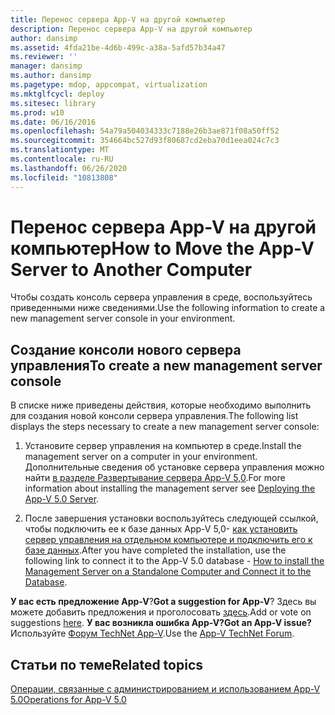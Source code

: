 ```yaml
---
title: Перенос сервера App-V на другой компьютер
description: Перенос сервера App-V на другой компьютер
author: dansimp
ms.assetid: 4fda21be-4d6b-499c-a38a-5afd57b34a47
ms.reviewer: ''
manager: dansimp
ms.author: dansimp
ms.pagetype: mdop, appcompat, virtualization
ms.mktglfcycl: deploy
ms.sitesec: library
ms.prod: w10
ms.date: 06/16/2016
ms.openlocfilehash: 54a79a504034333c7188e26b3ae871f08a50ff52
ms.sourcegitcommit: 354664bc527d93f80687cd2eba70d1eea024c7c3
ms.translationtype: MT
ms.contentlocale: ru-RU
ms.lasthandoff: 06/26/2020
ms.locfileid: "10813808"
---
```

# <span data-ttu-id="35fbf-103">Перенос сервера App-V на другой компьютер</span><span class="sxs-lookup"><span data-stu-id="35fbf-103">How to Move the App-V Server to Another Computer</span></span>


<span data-ttu-id="35fbf-104">Чтобы создать консоль сервера управления в среде, воспользуйтесь приведенными ниже сведениями.</span><span class="sxs-lookup"><span data-stu-id="35fbf-104">Use the following information to create a new management server console in your environment.</span></span>

## <span data-ttu-id="35fbf-105">Создание консоли нового сервера управления</span><span class="sxs-lookup"><span data-stu-id="35fbf-105">To create a new management server console</span></span>


<span data-ttu-id="35fbf-106">В списке ниже приведены действия, которые необходимо выполнить для создания новой консоли сервера управления.</span><span class="sxs-lookup"><span data-stu-id="35fbf-106">The following list displays the steps necessary to create a new management server console:</span></span>

1.  <span data-ttu-id="35fbf-107">Установите сервер управления на компьютер в среде.</span><span class="sxs-lookup"><span data-stu-id="35fbf-107">Install the management server on a computer in your environment.</span></span> <span data-ttu-id="35fbf-108">Дополнительные сведения об установке сервера управления можно найти [в разделе Развертывание сервера App-V 5,0](deploying-the-app-v-50-server.md).</span><span class="sxs-lookup"><span data-stu-id="35fbf-108">For more information about installing the management server see [Deploying the App-V 5.0 Server](deploying-the-app-v-50-server.md).</span></span>

2.  <span data-ttu-id="35fbf-109">После завершения установки воспользуйтесь следующей ссылкой, чтобы подключить ее к базе данных App-V 5,0- [как установить сервер управления на отдельном компьютере и подключить его к базе данных](how-to-install-the-management-server-on-a-standalone-computer-and-connect-it-to-the-database.md).</span><span class="sxs-lookup"><span data-stu-id="35fbf-109">After you have completed the installation, use the following link to connect it to the App-V 5.0 database - [How to install the Management Server on a Standalone Computer and Connect it to the Database](how-to-install-the-management-server-on-a-standalone-computer-and-connect-it-to-the-database.md).</span></span>

<span data-ttu-id="35fbf-110">**У вас есть предложение App-V**?</span><span class="sxs-lookup"><span data-stu-id="35fbf-110">**Got a suggestion for App-V**?</span></span> <span data-ttu-id="35fbf-111">Здесь вы можете добавить предложения и проголосовать [здесь](http://appv.uservoice.com/forums/280448-microsoft-application-virtualization).</span><span class="sxs-lookup"><span data-stu-id="35fbf-111">Add or vote on suggestions [here](http://appv.uservoice.com/forums/280448-microsoft-application-virtualization).</span></span> **<span data-ttu-id="35fbf-112">У вас возникла ошибка App-V?</span><span class="sxs-lookup"><span data-stu-id="35fbf-112">Got an App-V issue?</span></span>** <span data-ttu-id="35fbf-113">Используйте [Форум TechNet App-V](https://social.technet.microsoft.com/Forums/home?forum=mdopappv).</span><span class="sxs-lookup"><span data-stu-id="35fbf-113">Use the [App-V TechNet Forum](https://social.technet.microsoft.com/Forums/home?forum=mdopappv).</span></span>

## <span data-ttu-id="35fbf-114">Статьи по теме</span><span class="sxs-lookup"><span data-stu-id="35fbf-114">Related topics</span></span>


[<span data-ttu-id="35fbf-115">Операции, связанные с администрированием и использованием App-V 5.0</span><span class="sxs-lookup"><span data-stu-id="35fbf-115">Operations for App-V 5.0</span></span>](operations-for-app-v-50.md)

 

 






